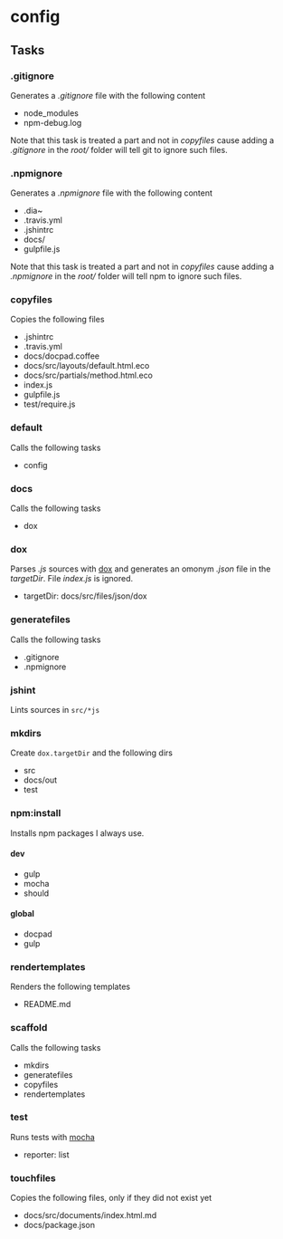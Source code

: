 
# config

## Tasks

### .gitignore

Generates a *.gitignore* file with the following content

  * node_modules
  * npm-debug.log

Note that this task is treated a part and not in *copyfiles* cause adding a 
*.gitignore* in the *root/* folder will tell git to ignore such files.

### .npmignore

Generates a *.npmignore* file with the following content

  * .dia~
  * .travis.yml
  * .jshintrc
  * docs/
  * gulpfile.js

Note that this task is treated a part and not in *copyfiles* cause adding a 
*.npmignore* in the *root/* folder will tell npm to ignore such files.

### copyfiles

Copies the following files

  * .jshintrc
  * .travis.yml
  * docs/docpad.coffee
  * docs/src/layouts/default.html.eco
  * docs/src/partials/method.html.eco
  * index.js
  * gulpfile.js
  * test/require.js

### default

Calls the following tasks

  * config

### docs

Calls the following tasks

  * dox

### dox

Parses *.js* sources with [dox](https://github.com/visionmedia/dox) and generates
an omonym *.json* file in the *targetDir*. File *index.js* is ignored.

  * targetDir: docs/src/files/json/dox

### generatefiles

Calls the following tasks

  * .gitignore
  * .npmignore

### jshint

Lints sources in `src/*js`

### mkdirs

Create `dox.targetDir` and the following dirs

  * src
  * docs/out
  * test

### npm:install

Installs npm packages I always use.

#### dev

  * gulp
  * mocha
  * should

#### global

  * docpad
  * gulp

### rendertemplates

Renders the following templates

  * README.md

### scaffold

Calls the following tasks

  * mkdirs
  * generatefiles
  * copyfiles
  * rendertemplates

### test

Runs tests with [mocha](http://visionmedia.github.io/mocha/)

  * reporter: list

### touchfiles

Copies the following files, only if they did not exist yet

  * docs/src/documents/index.html.md
  * docs/package.json

